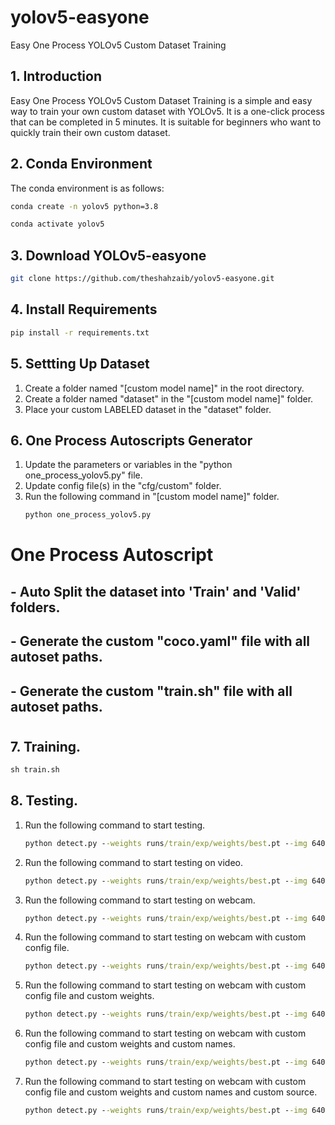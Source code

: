 # yolov5-easyone
 Easy One Process YOLOv5 Custom Dataset Training

## 1. Introduction
Easy One Process YOLOv5 Custom Dataset Training is a simple and easy way to train your own custom dataset with YOLOv5. It is a one-click process that can be completed in 5 minutes. It is suitable for beginners who want to quickly train their own custom dataset.

## 2. Conda Environment
The conda environment is as follows:
```cmd
conda create -n yolov5 python=3.8
```
```cmd
conda activate yolov5
```

## 3. Download YOLOv5-easyone
```sh
git clone https://github.com/theshahzaib/yolov5-easyone.git
```

## 4. Install Requirements
```cmd
pip install -r requirements.txt
```

## 5. Settting Up Dataset
1. Create a folder named "[custom model name]" in the root directory.
2. Create a folder named "dataset" in the "[custom model name]" folder.
3. Place your custom LABELED dataset in the "dataset" folder.

## 6. One Process Autoscripts Generator
1. Update the parameters or variables in the "python one_process_yolov5.py" file.
2. Update config file(s) in the "cfg/custom" folder.
3. Run the following command in "[custom model name]" folder.  
    ```cmd
    python one_process_yolov5.py
    ```
# One Process Autoscript
## - Auto Split the dataset into 'Train' and 'Valid' folders.
## - Generate the custom "coco.yaml" file with all autoset paths.
## - Generate the custom "train.sh" file with all autoset paths.
#

## 7. Training.
```cmd
sh train.sh
```

## 8. Testing.

1. Run the following command to start testing.
    ```cmd
    python detect.py --weights runs/train/exp/weights/best.pt --img 640 --conf 0.25 --source data/images/
    ```
2. Run the following command to start testing on video.
    ```cmd
    python detect.py --weights runs/train/exp/weights/best.pt --img 640 --conf 0.25 --source data/video/test.mp4 --save-txt --save-conf --save-crop
    ```
3. Run the following command to start testing on webcam.
    ```cmd
    python detect.py --weights runs/train/exp/weights/best.pt --img 640 --conf 0.25 --source 0
    ```
4. Run the following command to start testing on webcam with custom config file.
    ```cmd
    python detect.py --weights runs/train/exp/weights/best.pt --img 640 --conf 0.25 --source 0 --cfg cfg/custom/custom.yaml
    ```
5. Run the following command to start testing on webcam with custom config file and custom weights.
    ```cmd
    python detect.py --weights runs/train/exp/weights/best.pt --img 640 --conf 0.25 --source 0 --cfg cfg/custom/custom.yaml --weights runs/train/exp/weights/best.pt
    ```
6. Run the following command to start testing on webcam with custom config file and custom weights and custom names.
    ```cmd
    python detect.py --weights runs/train/exp/weights/best.pt --img 640 --conf 0.25 --source 0 --cfg cfg/custom/custom.yaml --weights runs/train/exp/weights/best.pt --names data/custom.names
    ```
7. Run the following command to start testing on webcam with custom config file and custom weights and custom names and custom source.
    ```cmd
    python detect.py --weights runs/train/exp/weights/best.pt --img 640 --conf 0.25 --source 0 --cfg cfg/custom/custom.yaml --weights runs/train/exp/weights/best.pt --names data/custom.names --source 0
    ```
